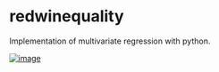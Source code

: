# redwinequality
Implementation of multivariate regression with python.

[![image](https://i.hizliresim.com/p6nkpr.png)](https://hizliresim.com/p6nkpr)

